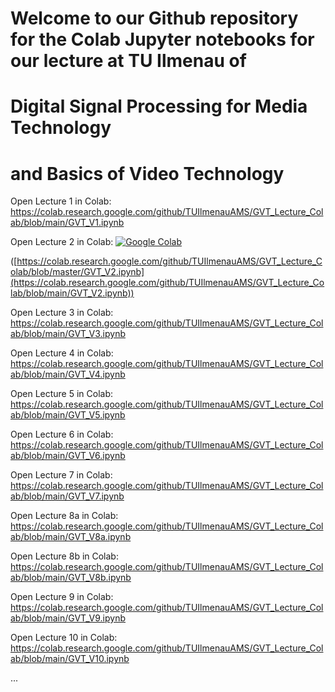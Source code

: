 # Welcome to our Github repository for the Colab Jupyter notebooks for our lecture at TU Ilmenau of
# Digital Signal Processing for Media Technology
# and Basics of Video Technology

Open Lecture 1 in Colab:
https://colab.research.google.com/github/TUIlmenauAMS/GVT_Lecture_Colab/blob/main/GVT_V1.ipynb

Open Lecture 2 in Colab:
[![Google Colab](https://badgen.net/badge/Launch/on%20Google%20Colab/black?icon=terminal)](https://colab.research.google.com/github/TUIlmenauAMS/GVT_Lecture_Colab/blob/main/GVT_V2.ipynb)

([https://colab.research.google.com/github/TUIlmenauAMS/GVT_Lecture_Colab/blob/master/GVT_V2.ipynb](https://colab.research.google.com/github/TUIlmenauAMS/GVT_Lecture_Colab/blob/main/GVT_V2.ipynb))

Open Lecture 3 in Colab:
https://colab.research.google.com/github/TUIlmenauAMS/GVT_Lecture_Colab/blob/main/GVT_V3.ipynb

Open Lecture 4 in Colab:
https://colab.research.google.com/github/TUIlmenauAMS/GVT_Lecture_Colab/blob/main/GVT_V4.ipynb

Open Lecture 5 in Colab:
https://colab.research.google.com/github/TUIlmenauAMS/GVT_Lecture_Colab/blob/main/GVT_V5.ipynb

Open Lecture 6 in Colab:
https://colab.research.google.com/github/TUIlmenauAMS/GVT_Lecture_Colab/blob/main/GVT_V6.ipynb

Open Lecture 7 in Colab:
https://colab.research.google.com/github/TUIlmenauAMS/GVT_Lecture_Colab/blob/main/GVT_V7.ipynb

Open Lecture 8a in Colab:
https://colab.research.google.com/github/TUIlmenauAMS/GVT_Lecture_Colab/blob/main/GVT_V8a.ipynb

Open Lecture 8b in Colab:
https://colab.research.google.com/github/TUIlmenauAMS/GVT_Lecture_Colab/blob/main/GVT_V8b.ipynb

Open Lecture 9 in Colab:
https://colab.research.google.com/github/TUIlmenauAMS/GVT_Lecture_Colab/blob/main/GVT_V9.ipynb

Open Lecture 10 in Colab:
https://colab.research.google.com/github/TUIlmenauAMS/GVT_Lecture_Colab/blob/main/GVT_V10.ipynb

...
